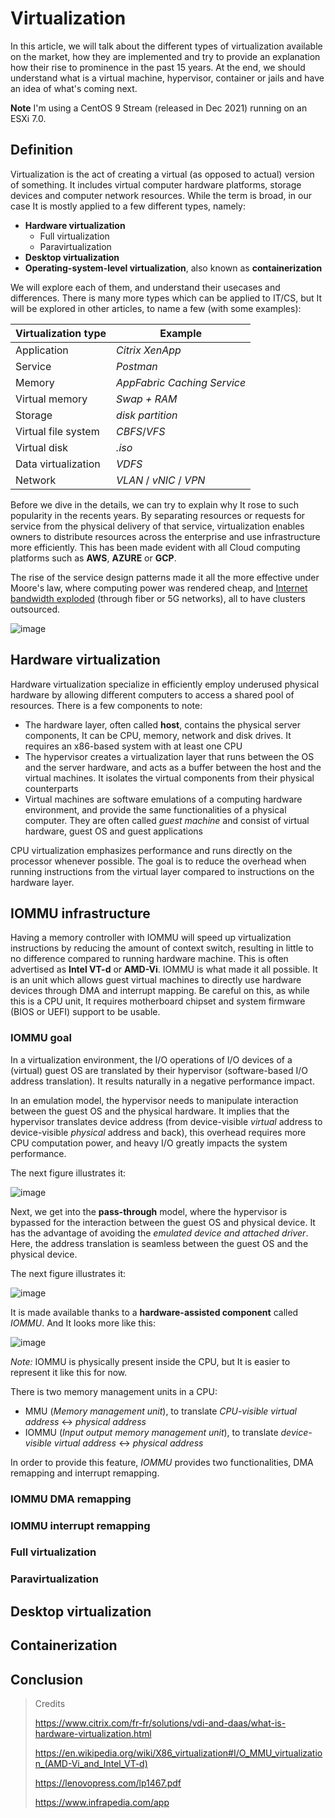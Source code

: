 # Virtualization

In this article, we will talk about the different types of virtualization available on the market, how they are implemented and try to provide an explanation how their rise to prominence in the past 15 years. At the end, we should understand what is a virtual machine, hypervisor, container or jails and have an idea of what's coming next.

**Note** I'm using a CentOS 9 Stream (released in Dec 2021) running on an ESXi 7.0.

## Definition

Virtualization is the act of creating a virtual (as opposed to actual) version of something. It includes virtual computer hardware platforms, storage devices and computer network resources. While the term is broad, in our case It is mostly applied to a few different types, namely:
- **Hardware virtualization**
  - Full virtualization
  - Paravirtualization 
- **Desktop virtualization**
- **Operating-system-level virtualization**, also known as **containerization**

We will explore each of them, and understand their usecases and differences. There is many more types which can be applied to IT/CS, but It will be explored in other articles, to name a few (with some examples):

| Virtualization type | Example |
| --- | --- |
| Application | *Citrix XenApp* |
| Service | *Postman* |
| Memory | *AppFabric Caching Service* |
| Virtual memory | *Swap + RAM* |
| Storage | *disk partition* |
| Virtual file system | *CBFS*/*VFS* |
| Virtual disk | *.iso* |
| Data virtualization | *VDFS* |
| Network | *VLAN* / *vNIC* / *VPN* |

Before we dive in the details, we can try to explain why It rose to such popularity in the recents years. By separating resources or requests for service from the physical delivery of that service, virtualization enables owners to distribute resources across the enterprise and use infrastructure more efficiently. This has been made evident with all Cloud computing platforms such as **AWS**, **AZURE** or **GCP**. 

The rise of the service design patterns made it all the more effective under Moore's law, where computing power was rendered cheap, and [Internet bandwidth exploded](https://www.infrapedia.com/app) (through fiber or 5G networks), all to have clusters outsourced.

![image](https://user-images.githubusercontent.com/72258375/148470728-df6d6abd-35ae-4105-a83d-848acb7bdc87.png)

## Hardware virtualization

Hardware virtualization specialize in efficiently employ underused physical hardware by allowing different computers to access a shared pool of resources. There is a few components to note:
- The hardware layer, often called **host**, contains the physical server components, It can be CPU, memory, network and disk drives. It requires an x86-based system with at least one CPU
- The hypervisor creates a virtualization layer that runs between the OS and the server hardware, and acts as a buffer between the host and the virtual machines. It isolates the virtual components from their physical counterparts
- Virtual machines are software emulations of a computing hardware environment, and provide the same functionalities of a physical computer. They are often called *guest machine* and consist of virtual hardware, guest OS and guest applications

CPU virtualization emphasizes performance and runs directly on the processor whenever possible. The goal is to reduce the overhead when running instructions from the virtual layer compared to instructions on the hardware layer.  

## IOMMU infrastructure

Having a memory controller with IOMMU will speed up virtualization instructions by reducing the amount of context switch, resulting in little to no difference compared to running hardware machine. This is often advertised as **Intel VT-d** or **AMD-Vi**. IOMMU is what made it all possible. It is an unit which allows guest virtual machines to directly use hardware devices through DMA and interrupt mapping. Be careful on this, as while this is a CPU unit, It requires motherboard chipset and system firmware (BIOS or UEFI) support to be usable.

### IOMMU goal

In a virtualization environment, the I/O operations of I/O devices of a (virtual) guest OS are translated by their hypervisor (software-based I/O address translation). It results naturally in a negative performance impact.

In an emulation model, the hypervisor needs to manipulate interaction between the guest OS and the physical hardware. It implies that the hypervisor translates device address (from device-visible *virtual* address to device-visible *physical* address and back), this overhead requires more CPU computation power, and heavy I/O greatly impacts the system performance.

The next figure illustrates it:

![image](https://user-images.githubusercontent.com/72258375/148468760-6532e5b8-a19d-4dd1-b5c0-c40890d3737d.png)

Next, we get into the **pass-through** model, where the hypervisor is bypassed for the interaction between the guest OS and physical device. It has the advantage of avoiding the *emulated device and attached driver*. Here, the address translation is seamless between the guest OS and the physical device. 

The next figure illustrates it:

![image](https://user-images.githubusercontent.com/72258375/148469372-00b68542-9ace-4c2b-a1e9-c4192bd8137a.png)

It is made available thanks to a **hardware-assisted component** called *IOMMU*. And It looks more like this:

![image](https://user-images.githubusercontent.com/72258375/148470128-6ff475ae-6eef-42db-81ec-7aede56cb8f9.png)

*Note:* IOMMU is physically present inside the CPU, but It is easier to represent it like this for now.

There is two memory management units in a CPU:
- MMU (*Memory management unit*), to translate *CPU-visible virtual address* <-> *physical address*
- IOMMU (*Input output memory management unit*), to translate *device-visible virtual address* <-> *physical address*

In order to provide this feature, *IOMMU* provides two functionalities, DMA remapping and interrupt remapping.

### IOMMU DMA remapping


### IOMMU interrupt remapping



### Full virtualization


### Paravirtualization



## Desktop virtualization


## Containerization


## Conclusion


> Credits
> 
> https://www.citrix.com/fr-fr/solutions/vdi-and-daas/what-is-hardware-virtualization.html
> 
> https://en.wikipedia.org/wiki/X86_virtualization#I/O_MMU_virtualization_(AMD-Vi_and_Intel_VT-d)
> 
> https://lenovopress.com/lp1467.pdf
> 
> 
> 
> 
> 
> 
> 
> https://www.infrapedia.com/app
